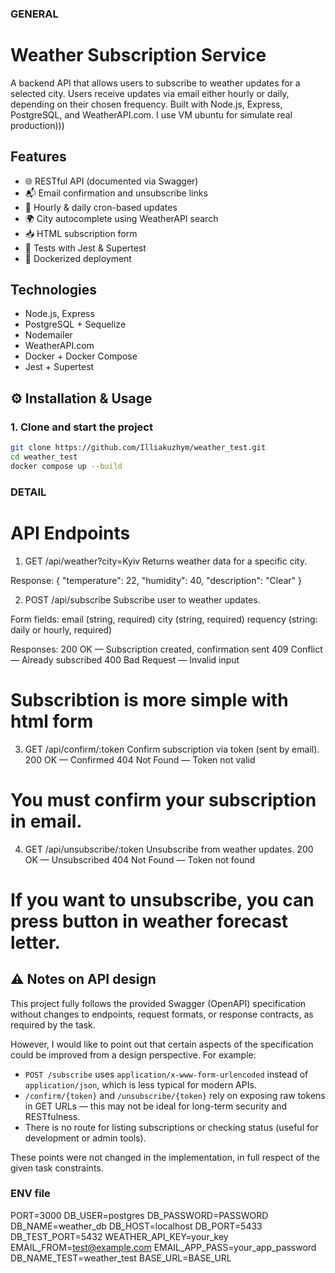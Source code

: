 
### GENERAL  ###
# Weather Subscription Service

A backend API that allows users to subscribe to weather updates for a selected city. Users receive updates via email either hourly or daily, depending on their chosen frequency. Built with Node.js, Express, PostgreSQL, and WeatherAPI.com.
I use VM ubuntu for simulate real production)))

## Features

- 🌐 RESTful API (documented via Swagger)
- 📬 Email confirmation and unsubscribe links
- 🔄 Hourly & daily cron-based updates
- 🌍 City autocomplete using WeatherAPI search
- 📥 HTML subscription form
- 🧪 Tests with Jest & Supertest
- 🐳 Dockerized deployment

## Technologies

- Node.js, Express
- PostgreSQL + Sequelize
- Nodemailer
- WeatherAPI.com
- Docker + Docker Compose
- Jest + Supertest

## ⚙️ Installation & Usage

### 1. Clone and start the project

```bash
git clone https://github.com/Illiakuzhym/weather_test.git
cd weather_test
docker compose up --build
```

### DETAIL ###
# API Endpoints

1) GET /api/weather?city=Kyiv
Returns weather data for a specific city.

Response:
{
  "temperature": 22,
  "humidity": 40,
  "description": "Clear"
}

2) POST /api/subscribe
Subscribe user to weather updates.

Form fields:
email (string, required)
city (string, required)
requency (string: daily or hourly, required)

Responses:
200 OK — Subscription created, confirmation sent
409 Conflict — Already subscribed
400 Bad Request — Invalid input

# Subscribtion is more simple with html form

3) GET /api/confirm/:token
Confirm subscription via token (sent by email).
200 OK — Confirmed
404 Not Found — Token not valid

# You must confirm your subscription in email.

4) GET /api/unsubscribe/:token
Unsubscribe from weather updates.
200 OK — Unsubscribed
404 Not Found — Token not found

# If you want to unsubscribe, you can press button in weather forecast letter.

## ⚠️ Notes on API design

This project fully follows the provided Swagger (OpenAPI) specification without changes to endpoints, request formats, or response contracts, as required by the task.

However, I would like to point out that certain aspects of the specification could be improved from a design perspective. For example:

- `POST /subscribe` uses `application/x-www-form-urlencoded` instead of `application/json`, which is less typical for modern APIs.
- `/confirm/{token}` and `/unsubscribe/{token}` rely on exposing raw tokens in GET URLs — this may not be ideal for long-term security and RESTfulness.
- There is no route for listing subscriptions or checking status (useful for development or admin tools).

These points were not changed in the implementation, in full respect of the given task constraints.

### ENV file ###

PORT=3000
DB_USER=postgres
DB_PASSWORD=PASSWORD
DB_NAME=weather_db
DB_HOST=localhost
DB_PORT=5433
DB_TEST_PORT=5432
WEATHER_API_KEY=your_key
EMAIL_FROM=test@example.com
EMAIL_APP_PASS=your_app_password
DB_NAME_TEST=weather_test
BASE_URL=BASE_URL